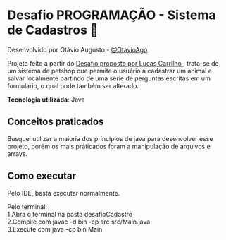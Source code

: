 # Desafio PROGRAMAÇÃO - Sistema de Cadastros 🚀

Desenvolvido por Otávio Augusto - [@OtavioAgo](linkedin.com/in/otavioago/)

Projeto feito a partir do [Desafio proposto por Lucas Carrilho ](https://github.com/karilho/desafioCadastro), trata-se de um sistema de petshop que permite o usuário a cadastrar um animal e salvar localmente partindo de uma série de perguntas escritas em um formulario, o qual pode também ser alterado.

**Tecnologia utilizada**: Java

## Conceitos praticados
Busquei utilizar a maioria dos principios de java para desenvolver esse projeto, porém os mais práticados foram a manipulação de arquivos e arrays.

## Como executar
Pelo IDE, basta executar normalmente.

Pelo terminal:<br /> 
1.Abra o terminal na pasta desafioCadastro<br /> 
2.Compile com javac -d bin -cp src src/Main.java<br /> 
3.Execute com java -cp bin Main<br /> 
